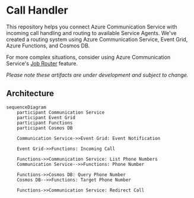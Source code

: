 # Call Handler

This repository helps you connect Azure Communication Service with incoming call handling and routing to available Service Agents. We've created a routing system using Azure Communication Service, Event Grid, Azure Functions, and Cosmos DB.

For more complex situations, consider using Azure Communication Service's [Job Router](https://learn.microsoft.com/azure/communication-services/concepts/router/concepts) feature.

_Please note these artifacts are under development and subject to change._

## Architecture

```mermaid
sequenceDiagram
    participant Communication Service
    participant Event Grid
    participant Functions
    participant Cosmos DB

    Communication Service->>Event Grid: Event Notification

    Event Grid->>Functions: Incoming Call

    Functions->>Communication Service: List Phone Numbers
    Communication Service-->>Functions: Phone Number

    Functions->>Cosmos DB: Query Phone Number
    Cosmos DB-->>Functions: Target Phone Number

    Functions->>Communication Service: Redirect Call
```
